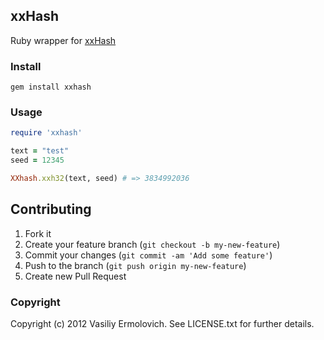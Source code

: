 ## xxHash

Ruby wrapper for [xxHash](http://code.google.com/p/xxhash/)

### Install

    gem install xxhash

### Usage

```ruby
require 'xxhash'

text = "test"
seed = 12345

XXhash.xxh32(text, seed) # => 3834992036
```

## Contributing

1. Fork it
2. Create your feature branch (`git checkout -b my-new-feature`)
3. Commit your changes (`git commit -am 'Add some feature'`)
4. Push to the branch (`git push origin my-new-feature`)
5. Create new Pull Request

### Copyright

Copyright (c) 2012 Vasiliy Ermolovich. See LICENSE.txt for
further details.
